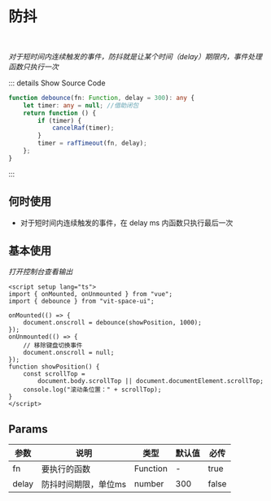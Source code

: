 # 防抖<BackTop />

<br/>

_对于短时间内连续触发的事件，防抖就是让某个时间（delay）期限内，事件处理函数只执行一次_

::: details Show Source Code

```ts
function debounce(fn: Function, delay = 300): any {
    let timer: any = null; //借助闭包
    return function () {
        if (timer) {
            cancelRaf(timer);
        }
        timer = rafTimeout(fn, delay);
    };
}
```

:::

## 何时使用

-   对于短时间内连续触发的事件，在 delay ms 内函数只执行最后一次

<script setup lang="ts">
import { onMounted, onUnmounted } from 'vue'
import { debounce } from 'vit-space-ui'

onMounted(() => {
  document.onscroll = debounce(showPosition, 1000)
})
onUnmounted(() => {
  // 移除键盘切换事件
  document.onscroll = null
})
function showPosition () {
  const scrollTop = document.body.scrollTop || document.documentElement.scrollTop
  console.log('滚动条位置：' + scrollTop)
}
</script>

## 基本使用

_打开控制台查看输出_

```vue
<script setup lang="ts">
import { onMounted, onUnmounted } from "vue";
import { debounce } from "vit-space-ui";

onMounted(() => {
    document.onscroll = debounce(showPosition, 1000);
});
onUnmounted(() => {
    // 移除键盘切换事件
    document.onscroll = null;
});
function showPosition() {
    const scrollTop =
        document.body.scrollTop || document.documentElement.scrollTop;
    console.log("滚动条位置：" + scrollTop);
}
</script>
```

## Params

| 参数  | 说明                 | 类型     | 默认值 | 必传  |
| ----- | -------------------- | -------- | ------ | ----- |
| fn    | 要执行的函数         | Function | -      | true  |
| delay | 防抖时间期限，单位ms | number   | 300    | false |
